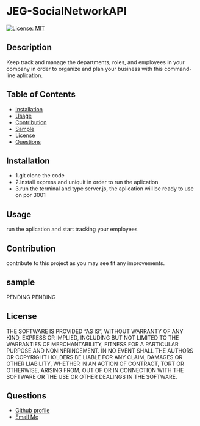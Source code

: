 # JEG-SocialNetworkAPI
[![License: MIT](https://img.shields.io/badge/License-MIT-yellow.svg)](https://opensource.org/licenses/MIT)

  ## Description
  
  Keep track and manage the departments, roles, and employees in your company in order to organize and plan your business with this command-line aplication.
  
  ## Table of Contents
  - [Installation](#installation)
  - [Usage](#usage)
  - [Contribution](#contribution)
  - [Sample](#sample)
  - [License](#license)
  - [Questions](#questions)
  
  ## Installation
  <ul>
<li>1.git clone the code</li>
<li>2.install express and uniquit in order to run the aplication</li>
<li>3.run the terminal and type server.js, the aplication will be ready to use on por 3001</li>
</ul>

  ## Usage

  run the aplication and start tracking  your employees
  

  ## Contribution
 contribute to this project as you may see fit any improvements.
  
  ## sample

  PENDING PENDING



  ## License
  
   THE SOFTWARE IS PROVIDED “AS IS”, WITHOUT WARRANTY OF ANY KIND, EXPRESS OR IMPLIED, INCLUDING BUT NOT LIMITED TO THE WARRANTIES OF MERCHANTABILITY, FITNESS FOR A PARTICULAR PURPOSE AND NONINFRINGEMENT. IN NO EVENT SHALL THE AUTHORS OR COPYRIGHT HOLDERS BE LIABLE FOR ANY CLAIM, DAMAGES OR OTHER LIABILITY, WHETHER IN AN ACTION OF CONTRACT, TORT OR OTHERWISE, ARISING FROM, OUT OF OR IN CONNECTION WITH THE SOFTWARE OR THE USE OR OTHER DEALINGS IN THE SOFTWARE.

  ## Questions
  <ul>
      <li> <a href="https://github.com/jgalvez98>Github Profile"> Github profile </a>  </li>
      <li> <a href="mailto:jgalvez98@gmail.com"> Email Me </a>  </li>
  </ul>
